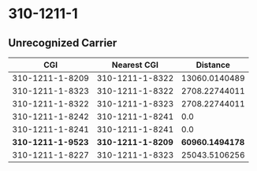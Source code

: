 # 310-1211-1
## Unrecognized Carrier


| CGI | Nearest CGI | Distance |
|-----|-------------|----------|
| 310-1211-1-8209 | 310-1211-1-8322 | 13060.0140489 |
| 310-1211-1-8323 | 310-1211-1-8322 | 2708.22744011 |
| 310-1211-1-8322 | 310-1211-1-8323 | 2708.22744011 |
| 310-1211-1-8242 | 310-1211-1-8241 | 0.0 |
| 310-1211-1-8241 | 310-1211-1-8241 | 0.0 |
| **310-1211-1-9523** | **310-1211-1-8209** | **60960.1494178** |
| 310-1211-1-8227 | 310-1211-1-8323 | 25043.5106256 |
